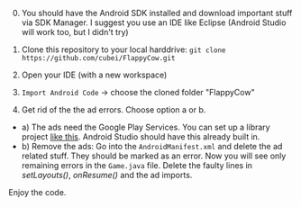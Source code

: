 0. You should have the Android SDK installed and download important stuff via SDK Manager. I suggest you use an IDE like Eclipse (Android Studio will work too, but I didn't try)

1. Clone this repository to your local harddrive: `git clone https://github.com/cubei/FlappyCow.git`

2. Open your IDE (with a new workspace)

3. `Import Android Code` -> choose the cloned folder "FlappyCow"

4. Get rid of the the ad errors. Choose option a or b.

* a) The ads need the Google Play Services. You can set up a library project [like this](https://developers.google.com/mobile-ads-sdk/docs/). Android Studio should have this already built in.
* b) Remove the ads: Go into the `AndroidManifest.xml` and delete the ad related stuff. They should be marked as an error. Now you will see only remaining errors in the `Game.java` file. Delete the faulty lines in *setLayouts()*, *onResume()* and the ad imports.

Enjoy the code.
